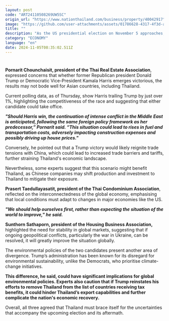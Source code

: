 ```yaml
---
layout: post
code: "ART24110508269UW5SC"
origin_url: "https://www.nationthailand.com/business/property/40042917"
image: "https://github.com/user-attachments/assets/01786628-4317-4f3d-a639-8040e0391b3f"
title: ""
description: "As the US presidential election on November 5 approaches, Thailand's property experts are weighing in on the potential impacts of the outcome on the global economy."
category: "ECONOMY"
language: "en"
date: 2024-11-05T08:35:02.511Z
---
```


# 









**Pornarit Chounchaisit, president of the Thai Real Estate Association**, expressed concerns that whether former Republican president Donald Trump or Democratic Vice-President Kamala Harris emerges victorious, the results may not bode well for Asian countries, including Thailand.

Current polling data, as of Thursday, show Harris trailing Trump by just over 1%, highlighting the competitiveness of the race and suggesting that either candidate could take office.

_**"Should Harris win, the continuation of intense conflict in the Middle East is anticipated, following the same foreign policy framework as her predecessor,” Pornarit said. “This situation could lead to rises in fuel and transportation costs, adversely impacting construction expenses and possibly driving up house prices."**_

Conversely, he pointed out that a Trump victory would likely reignite trade tensions with China, which could lead to increased trade barriers and tariffs, further straining Thailand's economic landscape.

Nevertheless, some experts suggest that this scenario might benefit Thailand, as Chinese companies may shift production and investment to Thailand to mitigate their exposure.

**Prasert Taedullayasatit, president of the Thai Condominium Association**, reflected on the interconnectedness of the global economy, emphasising that local conditions must adapt to changes in major economies like the US.

_**"We should help ourselves first, rather than expecting the situation of the world to improve," he said.**_

**Sunthorn Sathaporn, president of the Housing Business Association,** highlighted the need for stability in global markets, suggesting that if ongoing geopolitical conflicts, particularly the war in Ukraine, can be resolved, it will greatly improve the situation globally.

The environmental policies of the two candidates present another area of divergence. Trump’s administration has been known for its disregard for environmental sustainability, unlike the Democrats, who prioritise climate-change initiatives.

**This difference, he said, could have significant implications for global environmental policies. Experts also caution that if Trump reinstates his efforts to remove Thailand from the list of countries receiving tax benefits, it could hinder Thailand’s export capabilities and further complicate the nation's economic recovery.**

Overall, all three agreed that Thailand must brace itself for the uncertainties that accompany the upcoming election and its aftermath.